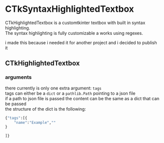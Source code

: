 # CTkSyntaxHighlightedTextbox

CTkHighlightedTextbox is a customtkinter textbox with built in syntax highlighting.<br>
The syntax highlighting is fully customizable a works using regexes.

i made this because i needed it for another project and i decided to publish it

## CTkHighlightedTextbox

### arguments

there currently is only one extra argument: `tags`<br>
tags can either be a `dict` or a `pathlib.Path` pointing to a json file<br>
if a path to json file is passed the content can be the same as a dict that can be passed<br>
the structure of the dict is the following:<br>

```python
{"tags":[{
    "name":"Example",""
}

]}
```
